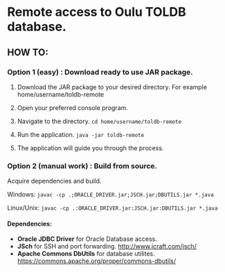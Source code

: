 # Remote access to Oulu TOLDB database.


## HOW TO:
### Option 1 (easy) : Download ready to use JAR package.


1. Download the JAR package to your desired directory. For example home/username/toldb-remote


2. Open your preferred console program.


3. Navigate to the directory. ```cd home/username/toldb-remote```


4. Run the application. ```java -jar toldb-remote```


5. The application will guide you through the process.


### Option 2 (manual work) : Build from source.


Acquire dependencies and build.


Windows: ```javac -cp .;ORACLE_DRIVER.jar;JSCH.jar;DBUTILS.jar *.java```


Linux/Unix: ```javac -cp .:ORACLE_DRIVER.jar:JSCH.jar:DBUTILS.jar *.java```


#### Dependencies:
- **Oracle JDBC Driver** for Oracle Database access.
- **JSch** for SSH and port forwarding. http://www.jcraft.com/jsch/
- **Apache Commons DbUtils** for database utilites. https://commons.apache.org/proper/commons-dbutils/
